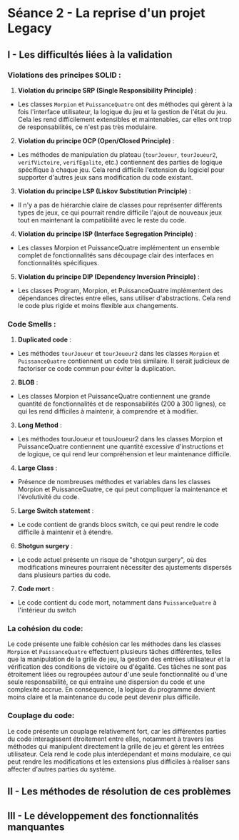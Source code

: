 # Séance 2 - La reprise d'un projet Legacy

## I - Les difficultés liées à la validation

### Violations des principes SOLID :

1.  **Violation du principe SRP (Single Responsibility Principle)** :

  - Les classes `Morpion` et `PuissanceQuatre` ont des méthodes qui gèrent à la
  fois l'interface utilisateur, la logique du jeu et la gestion de l'état du
  jeu. Cela les rend difficilement extensibles et maintenables, car elles ont
  trop de responsabilités, ce n'est pas très modulaire.

2.  **Violation du principe OCP (Open/Closed Principle)** :

  - Les méthodes de manipulation du plateau (`tourJoueur`, `tourJoueur2`,
  `verifVictoire`, `verifEgalite`, etc.) contiennent des parties de logique
  spécifique à chaque jeu. Cela rend difficile l'extension du logiciel pour
  supporter d'autres jeux sans modification du code existant.

3.  **Violation du principe LSP (Liskov Substitution Principle)** :

  - Il n'y a pas de hiérarchie claire de classes pour représenter différents
  types de jeux, ce qui pourrait rendre difficile l'ajout de nouveaux jeux tout
  en maintenant la compatibilité avec le reste du code.

4.  **Violation du principe ISP (Interface Segregation Principle)** :

  - Les classes Morpion et PuissanceQuatre implémentent un ensemble complet de fonctionnalités sans découpage clair des interfaces en fonctionnalités spécifiques.

5.  **Violation du principe DIP (Dependency Inversion Principle)** :

  - Les classes Program, Morpion, et PuissanceQuatre implémentent des dépendances directes entre elles, sans utiliser d'abstractions. Cela rend le code plus rigide et moins flexible aux changements.

### Code Smells :

1.  **Duplicated code** :

  - Les méthodes `tourJoueur` et `tourJoueur2` dans les classes `Morpion` et
  `PuissanceQuatre` contiennent un code très similaire. Il serait judicieux de
  factoriser ce code commun pour éviter la duplication.

2.  **BLOB** :

  - Les classes Morpion et PuissanceQuatre contiennent une grande quantité de
  fonctionnalités et de responsabilités (200 à 300 lignes), ce qui les rend
  difficiles à maintenir, à comprendre et à modifier.

3.  **Long Method** :

  -  Les méthodes tourJoueur et tourJoueur2 dans les classes Morpion et PuissanceQuatre contiennent une quantité excessive d'instructions et de logique, ce qui rend leur compréhension et leur maintenance difficile.

4.  **Large Class** :

  -  Présence de nombreuses méthodes et variables dans les classes Morpion et PuissanceQuatre, ce qui peut compliquer la maintenance et l'évolutivité du code.

5.  **Large Switch statement** :

-  Le code contient de grands blocs switch, ce qui peut rendre le code difficile à maintenir et à étendre.

6.  **Shotgun surgery** :

-  Le code actuel présente un risque de "shotgun surgery", où des modifications mineures pourraient nécessiter des ajustements dispersés dans plusieurs parties du code.

7.  **Code mort** :

-  Le code contient du code mort, notamment dans `PuissanceQuatre` à l'intérieur du switch

### La cohésion du code:

Le code présente une faible cohésion car les méthodes dans les classes `Morpion` et `PuissanceQuatre` effectuent plusieurs tâches différentes, telles que la manipulation de la grille de jeu, la gestion des entrées utilisateur et la vérification des conditions de victoire ou d'égalité. Ces tâches ne sont pas étroitement liées ou regroupées autour d'une seule fonctionnalité ou d'une seule responsabilité, ce qui entraîne une dispersion du code et une complexité accrue. En conséquence, la logique du programme devient moins claire et la maintenance du code peut devenir plus difficile.

### Couplage du code:

Le code présente un couplage relativement fort, car les différentes parties du code interagissent étroitement entre elles, notamment à travers les méthodes qui manipulent directement la grille de jeu et gèrent les entrées utilisateur. Cela rend le code plus interdépendant et moins modulaire, ce qui peut rendre les modifications et les extensions plus difficiles à réaliser sans affecter d'autres parties du système.

## II - Les méthodes de résolution de ces problèmes

## III - Le développement des fonctionnalités manquantes
